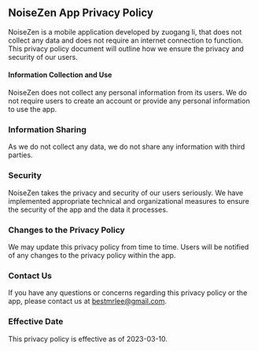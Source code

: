 <!-- a Privacy Policy doc -->
<!-- a app , did not collect any data , and ndont need to connect to the internet -->

## NoiseZen App Privacy Policy

NoiseZen is a mobile application developed by zuogang li, that does not collect any data and does not require an internet connection to function. This privacy policy document will outline how we ensure the privacy and security of our users.

#### Information Collection and Use

NoiseZen  does not collect any personal information from its users. We do not require users to create an account or provide any personal information to use the app.

### Information Sharing

As we do not collect any data, we do not share any information with third parties.

### Security

NoiseZen  takes the privacy and security of our users seriously. We have implemented appropriate technical and organizational measures to ensure the security of the app and the data it processes.

### Changes to the Privacy Policy

We may update this privacy policy from time to time. Users will be notified of any changes to the privacy policy within the app.

### Contact Us

If you have any questions or concerns regarding this privacy policy or the app, please contact us at bestmrlee@gmail.com.

### Effective Date

This privacy policy is effective as of 2023-03-10.

